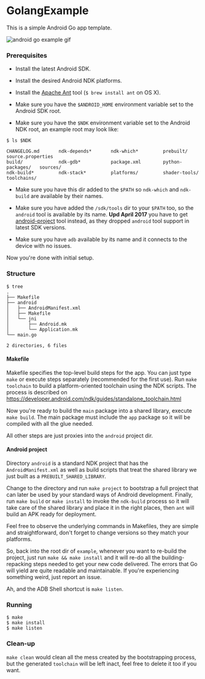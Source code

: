 GolangExample
=============

This is a simple Android Go app template.

![android go example gif](http://cl.ly/3n2Z0M0a3A1T/golangapp.gif)

### Prerequisites

* Install the latest Android SDK.

* Install the desired Android NDK platforms.

* Install the [Apache Ant](http://ant.apache.org) tool (`$ brew install ant` on OS X).

* Make sure you have the `$ANDROID_HOME` environment variable set to the Android SDK root.

* Make sure you have the `$NDK` environment variable set to the Android NDK root, an example root may look like:

```
$ ls $NDK

CHANGELOG.md       ndk-depends*       ndk-which*         prebuilt/          source.properties
build/             ndk-gdb*           package.xml        python-packages/   sources/
ndk-build*         ndk-stack*         platforms/         shader-tools/      toolchains/
```

* Make sure you have this dir added to the `$PATH` so `ndk-which` and `ndk-build` are available by their names.

* Make sure you have added the `/sdk/tools` dir to your `$PATH` too, so the `android` tool is available by its name. **Upd April 2017** you have to get [android-project](https://github.com/xlab/android-go/tree/master/cmd/android-project) tool instead, as they dropped `android` tool support in latest SDK versions.

* Make sure you have `adb` available by its name and it connects to the device with no issues.

Now you're done with initial setup.

### Structure

```
$ tree
.
├── Makefile
├── android
│   ├── AndroidManifest.xml
│   ├── Makefile
│   └── jni
│       ├── Android.mk
│       └── Application.mk
└── main.go

2 directories, 6 files
```

#### Makefile

Makefile specifies the top-level build steps for the app. You can just type
`make` or execute steps separately (recommended for the first use). Run `make
toolchain` to build a platform-oriented toolchain using the NDK scripts. The
process is described on
https://developer.android.com/ndk/guides/standalone_toolchain.html

Now you're ready to build the `main` package into a shared library, execute
`make build`. The main package must include the `app` package so it will be
compiled with all the glue needed.

All other steps are just proxies into the `android` project dir.

#### Android project

Directory `android` is a standard NDK project that has the `AndroidManifest.xml`
as well as build scripts that treat the shared library we just built as a
`PREBUILT_SHARED_LIBRARY`.

Change to the directory and run `make project` to bootstrap a full project that
can later be used by your standard ways of Android development. Finally, run
`make build` or `make install` to invoke the `ndk-build` process so it will take
care of the shared library and place it in the right places, then `ant` will
build an APK ready for deployment.

Feel free to observe the underlying commands in Makefiles, they are simple and
straightforward, don't forget to change versions so they match your platforms.

So, back into the root dir of `example`, whenever you want to re-build the
project, just run `make && make install` and it will re-do all the building-
repacking steps needed to get your new code delivered. The errors that Go will
yield are quite readable and maintainable. If you're experiencing something weird,
just report an issue.

Ah, and the ADB Shell shortcut is `make listen`.

### Running

```
$ make
$ make install
$ make listen
```

### Clean-up

`make clean` would clean all the mess created by the bootstrapping process, but
the generated `toolchain` will be left inact, feel free to delete it too if you
want.


